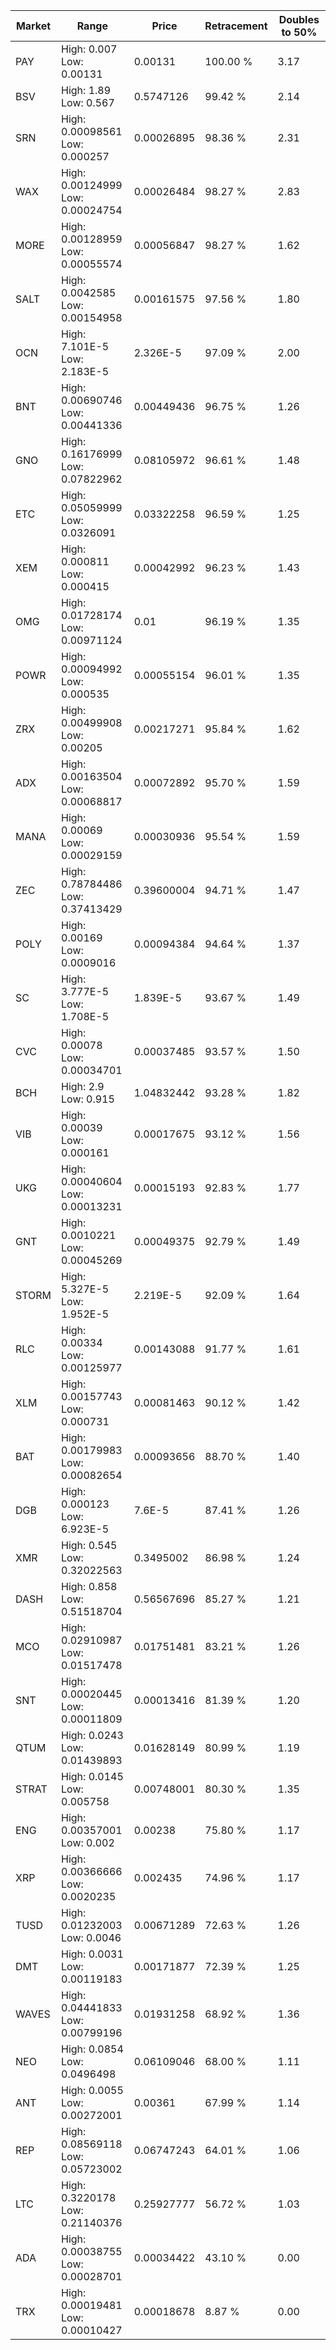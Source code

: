 | Market | Range | Price| Retracement | Doubles to 50% |
| --- | --- | --- | --- | --- |
| PAY | High: 0.007<br />Low: 0.00131 | 0.00131 | 100.00 % | 3.17 |
| BSV | High: 1.89<br />Low: 0.567 | 0.5747126 | 99.42 % | 2.14 |
| SRN | High: 0.00098561<br />Low: 0.000257 | 0.00026895 | 98.36 % | 2.31 |
| WAX | High: 0.00124999<br />Low: 0.00024754 | 0.00026484 | 98.27 % | 2.83 |
| MORE | High: 0.00128959<br />Low: 0.00055574 | 0.00056847 | 98.27 % | 1.62 |
| SALT | High: 0.0042585<br />Low: 0.00154958 | 0.00161575 | 97.56 % | 1.80 |
| OCN | High: 7.101E-5<br />Low: 2.183E-5 | 2.326E-5 | 97.09 % | 2.00 |
| BNT | High: 0.00690746<br />Low: 0.00441336 | 0.00449436 | 96.75 % | 1.26 |
| GNO | High: 0.16176999<br />Low: 0.07822962 | 0.08105972 | 96.61 % | 1.48 |
| ETC | High: 0.05059999<br />Low: 0.0326091 | 0.03322258 | 96.59 % | 1.25 |
| XEM | High: 0.000811<br />Low: 0.000415 | 0.00042992 | 96.23 % | 1.43 |
| OMG | High: 0.01728174<br />Low: 0.00971124 | 0.01 | 96.19 % | 1.35 |
| POWR | High: 0.00094992<br />Low: 0.000535 | 0.00055154 | 96.01 % | 1.35 |
| ZRX | High: 0.00499908<br />Low: 0.00205 | 0.00217271 | 95.84 % | 1.62 |
| ADX | High: 0.00163504<br />Low: 0.00068817 | 0.00072892 | 95.70 % | 1.59 |
| MANA | High: 0.00069<br />Low: 0.00029159 | 0.00030936 | 95.54 % | 1.59 |
| ZEC | High: 0.78784486<br />Low: 0.37413429 | 0.39600004 | 94.71 % | 1.47 |
| POLY | High: 0.00169<br />Low: 0.0009016 | 0.00094384 | 94.64 % | 1.37 |
| SC | High: 3.777E-5<br />Low: 1.708E-5 | 1.839E-5 | 93.67 % | 1.49 |
| CVC | High: 0.00078<br />Low: 0.00034701 | 0.00037485 | 93.57 % | 1.50 |
| BCH | High: 2.9<br />Low: 0.915 | 1.04832442 | 93.28 % | 1.82 |
| VIB | High: 0.00039<br />Low: 0.000161 | 0.00017675 | 93.12 % | 1.56 |
| UKG | High: 0.00040604<br />Low: 0.00013231 | 0.00015193 | 92.83 % | 1.77 |
| GNT | High: 0.0010221<br />Low: 0.00045269 | 0.00049375 | 92.79 % | 1.49 |
| STORM | High: 5.327E-5<br />Low: 1.952E-5 | 2.219E-5 | 92.09 % | 1.64 |
| RLC | High: 0.00334<br />Low: 0.00125977 | 0.00143088 | 91.77 % | 1.61 |
| XLM | High: 0.00157743<br />Low: 0.000731 | 0.00081463 | 90.12 % | 1.42 |
| BAT | High: 0.00179983<br />Low: 0.00082654 | 0.00093656 | 88.70 % | 1.40 |
| DGB | High: 0.000123<br />Low: 6.923E-5 | 7.6E-5 | 87.41 % | 1.26 |
| XMR | High: 0.545<br />Low: 0.32022563 | 0.3495002 | 86.98 % | 1.24 |
| DASH | High: 0.858<br />Low: 0.51518704 | 0.56567696 | 85.27 % | 1.21 |
| MCO | High: 0.02910987<br />Low: 0.01517478 | 0.01751481 | 83.21 % | 1.26 |
| SNT | High: 0.00020445<br />Low: 0.00011809 | 0.00013416 | 81.39 % | 1.20 |
| QTUM | High: 0.0243<br />Low: 0.01439893 | 0.01628149 | 80.99 % | 1.19 |
| STRAT | High: 0.0145<br />Low: 0.005758 | 0.00748001 | 80.30 % | 1.35 |
| ENG | High: 0.00357001<br />Low: 0.002 | 0.00238 | 75.80 % | 1.17 |
| XRP | High: 0.00366666<br />Low: 0.0020235 | 0.002435 | 74.96 % | 1.17 |
| TUSD | High: 0.01232003<br />Low: 0.0046 | 0.00671289 | 72.63 % | 1.26 |
| DMT | High: 0.0031<br />Low: 0.00119183 | 0.00171877 | 72.39 % | 1.25 |
| WAVES | High: 0.04441833<br />Low: 0.00799196 | 0.01931258 | 68.92 % | 1.36 |
| NEO | High: 0.0854<br />Low: 0.0496498 | 0.06109046 | 68.00 % | 1.11 |
| ANT | High: 0.0055<br />Low: 0.00272001 | 0.00361 | 67.99 % | 1.14 |
| REP | High: 0.08569118<br />Low: 0.05723002 | 0.06747243 | 64.01 % | 1.06 |
| LTC | High: 0.3220178<br />Low: 0.21140376 | 0.25927777 | 56.72 % | 1.03 |
| ADA | High: 0.00038755<br />Low: 0.00028701 | 0.00034422 | 43.10 % | 0.00 |
| TRX | High: 0.00019481<br />Low: 0.00010427 | 0.00018678 | 8.87 % | 0.00 |
